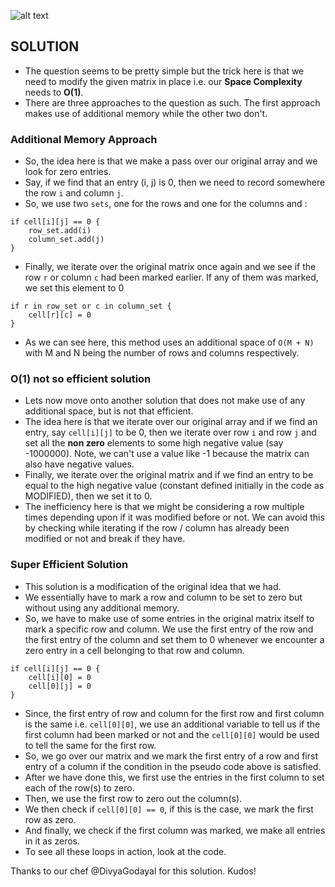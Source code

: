 ![alt text](https://raw.githubusercontent.com/DivyaGodayal/CoderChef-Kitchen/master/Images/Set-Matrix-Zeros.png)

## SOLUTION

* The question seems to be pretty simple but the trick here is that we need to modify the given matrix in place i.e. our **Space Complexity** needs to **O(1)**.
* There are three approaches to the question as such. The first approach makes use of additional memory while the other two don't.

### Additional Memory Approach

* So, the idea here is that we make a pass over our original array and we look for zero entries.
* Say, if we find that an entry (i, j) is 0, then we need to record somewhere the row `i` and column `j`.
* So, we use two `sets`, one for the rows and one for the columns and :
```
if cell[i][j] == 0 {
    row_set.add(i)
    column_set.add(j)
}
```

* Finally, we iterate over the original matrix once again and
we see if the row `r` or column `c` had been marked earlier. If any of them was marked, we set this element to 0
```
if r in row_set or c in column_set {
    cell[r][c] = 0
}
```

* As we can see here, this method uses an additional space of `O(M + N)` with M and N being the number of rows and columns respectively.

### O(1) not so efficient solution

* Lets now move onto another solution that does not make use of any additional space, but is not that efficient.
* The idea here is that we iterate over our original array and if we find an entry, say `cell[i][j]` to be 0, then we iterate over row `i` and row `j` and set all the **non zero** elements to some high negative value (say -1000000). Note, we can't use a value like -1 because the matrix can also have negative values.
* Finally, we iterate over the original matrix and if we find an entry to be equal to the high negative value (constant defined initially in the code as MODIFIED), then we set it to 0.
* The inefficiency here is that we might be considering a row multiple times depending upon if it was modified before or not. We can avoid this by checking while iterating if the row / column has already been modified or not and break if they have.


### Super Efficient Solution

* This solution is a modification of the original idea that we had.
* We essentially have to mark a row and column to be set to zero but without using any additional memory.
* So, we have to make use of some entries in the original matrix itself to mark a specific row and column. We use the first entry of the row and the first entry of the column and set them to 0 whenever we encounter a zero entry in a cell belonging to that row and column.
```
if cell[i][j] == 0 {
    cell[i][0] = 0
    cell[0][j] = 0
}
```

* Since, the first entry of row and column for the first row and first column is the same i.e. `cell[0][0]`, we use an additional variable to tell us if the first column had been marked or not and the `cell[0][0]` would be used to tell the same for the first row.
* So, we go over our matrix and we mark the first entry of a row and first entry of a column if the condition in the pseudo code above is satisfied.
* After we have done this, we first use the entries in the first column to set each of the row(s) to zero.
* Then, we use the first row to zero out the column(s).
* We then check if `cell[0][0] == 0`, if this is the case, we mark the first row as zero.
* And finally, we check if the first column was marked, we make all entries in it as zeros.
* To see all these loops in action, look at the code.

Thanks to our chef @DivyaGodayal for this solution. Kudos!
